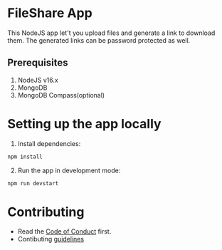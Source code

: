 # FileShare App
This NodeJS app let't you upload files and generate a link to download them.
The generated links can be password protected as well.
## Prerequisites
1. NodeJS v16.x
2. MongoDB
3. MongoDB Compass(optional)

# Setting up the app locally
1. Install dependencies:
```sh
npm install
```

2. Run the app in development mode:
```sh
npm run devstart
```

# Contributing
- Read the [Code of Conduct](./docs/code-of-conduct.md) first.
- Contibuting [guidelines](./docs/contributing/contributing.md)

